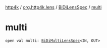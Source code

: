 [http4k](../../index.md) / [org.http4k.lens](../index.md) / [BiDiLensSpec](index.md) / [multi](./multi.md)

# multi

`open val multi: `[`BiDiMultiLensSpec`](../-bi-di-multi-lens-spec/index.md)`<IN, OUT>`